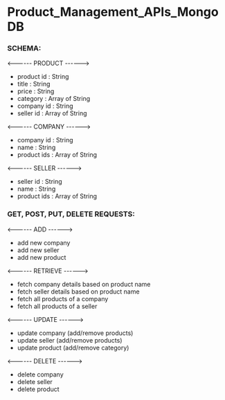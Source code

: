 # Product_Management_APIs_MongoDB

### SCHEMA:


<------ PRODUCT ------>
* product id : String
* title : String
* price : String
* category : Array of String
* company id : String
* seller id : Array of String


<------ COMPANY ------>
* company id : String
* name : String
* product ids : Array of String


<------ SELLER ------>

* seller id : String
* name : String
* product ids : Array of String


### GET, POST, PUT, DELETE REQUESTS:


<------ ADD ------>
* add new company
* add new seller
* add new product


<------ RETRIEVE ------>
* fetch company details based on product name
* fetch seller details based on product name
* fetch all products of a company
* fetch all products of a seller


<------ UPDATE ------>
* update company (add/remove products)
* update seller (add/remove products)
* update product (add/remove category)


<------ DELETE ------>
* delete company
* delete seller
* delete product
 

